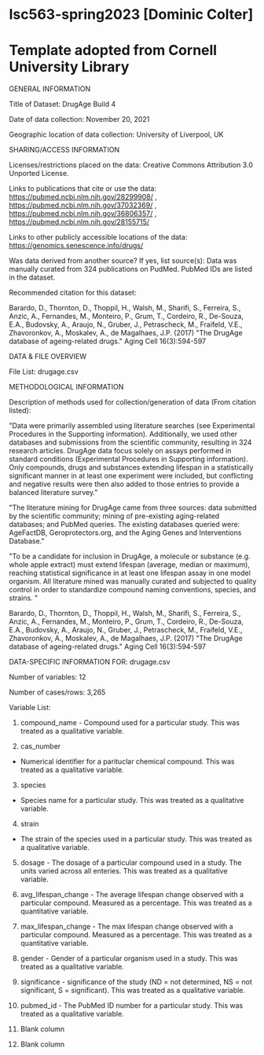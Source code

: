 # Isc563-spring2023 [Dominic Colter]
# Template adopted from Cornell University Library

GENERAL INFORMATION

Title of Dataset: DrugAge Build 4

Date of data collection: November 20, 2021

Geographic location of data collection: University of Liverpool, UK


SHARING/ACCESS INFORMATION

Licenses/restrictions placed on the data: Creative Commons Attribution 3.0 Unported License.

Links to publications that cite or use the data: https://pubmed.ncbi.nlm.nih.gov/28299908/ , https://pubmed.ncbi.nlm.nih.gov/37032369/ , https://pubmed.ncbi.nlm.nih.gov/36806357/ , https://pubmed.ncbi.nlm.nih.gov/28155715/

Links to other publicly accessible locations of the data: https://genomics.senescence.info/drugs/

Was data derived from another source?
If yes, list source(s): Data was manually curated from 324 publications on PudMed. PubMed IDs are listed in the dataset.

Recommended citation for this dataset: 

Barardo, D., Thornton, D., Thoppil, H., Walsh, M., Sharifi, S., Ferreira, S., Anzic, A., Fernandes, M., Monteiro, P., Grum, T., Cordeiro, R., De-Souza, E.A., Budovsky, A., Araujo, N., Gruber, J., Petrascheck, M., Fraifeld, V.E., Zhavoronkov, A., Moskalev, A., de Magalhaes, J.P. (2017) "The DrugAge database of ageing-related drugs." Aging Cell 16(3):594-597


DATA & FILE OVERVIEW

File List: drugage.csv


METHODOLOGICAL INFORMATION

Description of methods used for collection/generation of data (From citation listed): 

"Data were primarily assembled using literature searches (see Experimental Procedures in the Supporting information). Additionally, we used other databases and submissions from the scientific community, resulting in 324 research articles. DrugAge data focus solely on assays performed in standard conditions (Experimental Procedures in Supporting information). Only compounds, drugs and substances extending lifespan in a statistically significant manner in at least one experiment were included, but conflicting and negative results were then also added to those entries to provide a balanced literature survey."

"The literature mining for DrugAge came from three sources: data submitted by the scientific community; mining of pre-existing aging-related databases; and PubMed queries. The existing databases queried were: AgeFactDB, Geroprotectors.org, and the Aging Genes and Interventions Database."

"To be a candidate for inclusion in DrugAge, a molecule or substance (e.g. whole apple extract) must extend lifespan (average, median or maximum), reaching statistical significance in at least one lifespan assay in one model organism. All literature mined was manually curated and subjected to quality control in order to standardize compound naming conventions, species, and strains. "

Barardo, D., Thornton, D., Thoppil, H., Walsh, M., Sharifi, S., Ferreira, S., Anzic, A., Fernandes, M., Monteiro, P., Grum, T., Cordeiro, R., De-Souza, E.A., Budovsky, A., Araujo, N., Gruber, J., Petrascheck, M., Fraifeld, V.E., Zhavoronkov, A., Moskalev, A., de Magalhaes, J.P. (2017) "The DrugAge database of ageing-related drugs." Aging Cell 16(3):594-597


DATA-SPECIFIC INFORMATION FOR: drugage.csv

Number of variables: 12

Number of cases/rows: 3,265

Variable List:
  1. compound_name
    - Compound used for a particular study. This was treated as a qualitative variable.
    
  2. cas_number
   - Numerical identifier for a parituclar chemical compound. This was treated as a qualitative variable.
   
  3. species
   - Species name for a particular study. This was treated as a qualitative variable.
   
  4. strain
   - The strain of the species used in a particular study. This was treated as a qualitative variable.
   
  5. dosage
    - The dosage of a particular compound used in a study. The units varied across all enteries. This was treated as a qualitative variable.
    
  6. avg_lifespan_change
    - The average lifespan change observed with a particular compound. Measured as a percentage. This was treated as a quantitative variable.
    
  7. max_lifespan_change
    - The max lifespan change observed with a particular compound. Measured as a percentage. This was treated as a quantitative variable.
    
  8. gender
    - Gender of a particular organism used in a study. This was treated as a qualitative variable.
    
  9. significance
    - significance of the study (ND = not determined, NS = not significant, S = significant). This was treated as a qualitative variable.
    
  10. pubmed_id
    - The PubMed ID number for a particular study. This was treated as a qualitative variable.
    
  11. Blank column
  
  12. Blank column
  